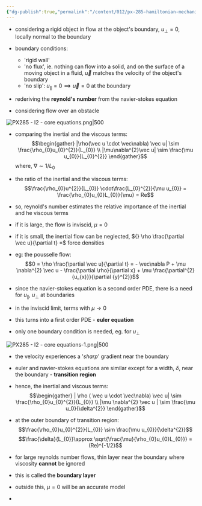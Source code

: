 ```yaml
---
{"dg-publish":true,"permalink":"/content/012/px-285-hamiltonian-mechanics-and-fluid-dynamics/term-2-fluid-dynamics/i-navier-stokes-equation/px-285-i5-initial-and-boundary-conditions/","noteIcon":"1","created":"2025-01-31T13:27:32.532+00:00","updated":"2025-01-31T14:52:17.632+00:00"}
---
```


- considering a rigid object in flow at the object's boundary, $u_{\perp} = 0$, locally normal to the boundary
- boundary conditions: 
	- 'rigid wall'
	- 'no flux', ie. nothing can flow into a solid, and on the surface of a moving object in a fluid, $\vec u$ matches the velocity of the object's boundary
	- 'no slip': $u_{\parallel} = 0 \implies \vec u = 0$ at the boundary

- rederiving the **reynold's number** from the navier-stokes equation

- considering flow over an obstacle

![PX285 - I2 - core equations.png|500](/img/user/pics/PX285%20-%20I2%20-%20core%20equations.png)

- comparing the inertial and the viscous terms:
$$\begin{gather}
|\rho(\vec u \cdot \vec\nabla) \vec u| \sim \frac{\rho_{0}u_{0}^{2}}{L_{0}} \\
|\mu\nabla^{2}\vec u| \sim \frac{\mu u_{0}}{L_{0}^{2}}
\end{gather}$$
	where, $\nabla \sim 1/L_0$

- the ratio of the inertial and the viscous terms:
$$\frac{\rho_{0}u^{2}}{L_{0}} \cdot\frac{L_{0}^{2}}{\mu u_{0}} = \frac{\rho_{0}u_{0}L_{0}}{\mu} = Re$$
- so, reynold's number estimates the relative importance of the inertial and he viscous terms
- if it is large, the flow is inviscid, $\mu = 0$
- if it is small, the inertial flow can be neglected, ${} \rho \frac{\partial \vec u}{\partial t} =$ force densities

- eg: the pousselle flow:
$$0 = \rho \frac{\partial \vec u}{\partial t} = - \vec\nabla P + \mu \nabla^{2} \vec u - \frac{\partial \rho}{\partial x} + \mu \frac{\partial^{2} {u_{x}}}{\partial {y}^{2}}$$

- since the navier-stokes equation is a second order PDE, there is a need for $u_{\parallel}$, $u_\perp$ at boundaries
- in the inviscid limit, terms with $\mu \to 0$ 
- this turns into a first order PDE - **euler equation**
- only one boundary condition is needed, eg. for $u_\perp$

![PX285 - I2 - core equations-1.png|500](/img/user/pics/PX285%20-%20I2%20-%20core%20equations-1.png)

- the velocity experiences a '*sharp*' gradient near the boundary
- euler and navier-stokes equations are similar except for a width, $\delta$, near the boundary - **transition region**
- hence, the inertial and viscous terms:
$$\begin{gather}
| \rho ( \vec u \cdot \vec\nabla) \vec u| \sim \frac{\rho_{0}u_{0}^{2}}{L_{0}} \\
|\mu \nabla^{2} \vec u | \sim \frac{\mu u_0}{\delta^{2}}
\end{gather}$$

- at the outer boundary of transition region:
$$\frac{\rho_{0}u_{0}^{2}}{L_{0}} \sim \frac{\mu u_{0}}{\delta^{2}}$$
$$\frac{\delta}{L_{0}}\approx \sqrt{\frac{\mu}{\rho_{0}u_{0}L_{0}}} = (Re)^{-1/2}$$

- for large reynolds number flows, thin layer near the boundary where viscosity **cannot** be ignored
- this is called the **boundary layer**
- outside this, $\mu = 0$ will be an accurate model
- 